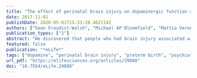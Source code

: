 ```yaml
---
title: "The effect of perinatal brain injury on dopaminergic function and hippocampal volume in adult life"
date: 2017-11-01
publishDate: 2020-05-01T15:33:28.462114Z
authors: ["Sean Froudist-Walsh", "Michael AP Bloomfield", "Mattia Veronese", "Jasmin Kroll", "Vyacheslav R. Karolis", "Sameer Jauhar", "Ilaria Bonoldi", "Philip K. McGuire", "Shitij Kapur", "Robin M. Murray", "Chiara Nosarti", "Oliver Howes"]
publication_types: ["2"]
abstract: "We discovered that people who had brain injury associated with very preterm birth has reduced dopamine function and smaller hippocampus than controls. The dopamine dysfunction was associated with negative and cognitive psychiatric symptoms. This work identifies a possible mechanism underlying mental illness following early brain injury, and suggests a potential drug target for treating such symptoms."
featured: false
publication: "*eLife*"
tags: ["dopamine", "perinatal brain injury", "preterm birth", "psychiatry","brain injury"]
url_pdf: "https://elifesciences.org/articles/29088"
doi: "10.7554/eLife.29088"
---
```


